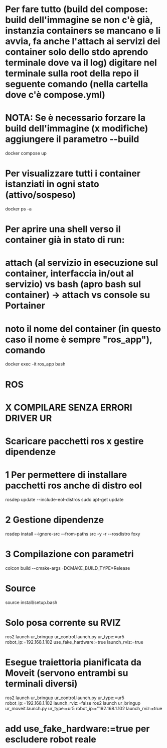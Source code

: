 # Per fare tutto (build del compose: build dell'immagine se non c'è già, instanzia containers se mancano e li avvia, fa anche l'attach ai servizi dei container solo dello stdo aprendo terminale dove va il log) digitare nel terminale sulla root della repo il seguente comando (nella cartella dove c'è compose.yml)
# NOTA: Se è necessario forzare la build dell'immagine (x modifiche) aggiungere il parametro --build

docker compose up

# Per visualizzare tutti i container istanziati in ogni stato (attivo/sospeso)
docker ps -a

# Per aprire una shell verso il container già in stato di run:
# attach (al servizio in esecuzione sul container, interfaccia in/out al servizio) vs bash (apro bash sul container) -> attach vs console su Portainer 
# noto il nome del container (in questo caso il nome è sempre "ros_app"), comando
docker exec -it ros_app bash



# ROS

# X COMPILARE SENZA ERRORI DRIVER UR
# Scaricare pacchetti ros x gestire dipendenze
# 1 Per permettere di installare pacchetti ros anche di distro eol
rosdep update --include-eol-distros
sudo apt-get update
# 2 Gestione dipendenze 
rosdep install --ignore-src --from-paths src -y -r --rosdistro foxy
# 3 Compilazione con parametri
colcon build --cmake-args -DCMAKE_BUILD_TYPE=Release
# Source
source install/setup.bash


# Solo posa corrente su RVIZ
ros2 launch ur_bringup ur_control.launch.py ur_type:=ur5 robot_ip:=192.168.1.102 use_fake_hardware:=true launch_rviz:=true

# Esegue traiettoria pianificata da Moveit (servono entrambi su terminali diversi)
ros2 launch ur_bringup ur_control.launch.py ur_type:=ur5 robot_ip:=192.168.1.102 launch_rviz:=false
ros2 launch ur_bringup ur_moveit.launch.py ur_type:=ur5 robot_ip:="192.168.1.102 launch_rviz:=true 
# add use_fake_hardware:=true per escludere robot reale